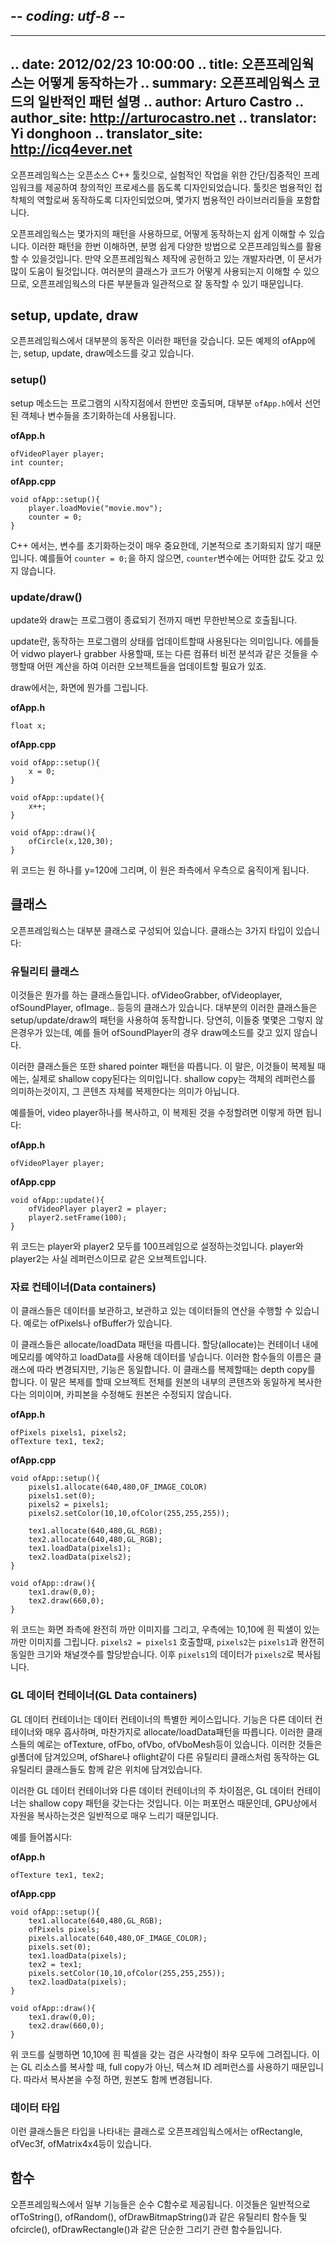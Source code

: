 ## -*- coding: utf-8 -*-
---
.. date: 2012/02/23 10:00:00
.. title: 오픈프레임웍스는 어떻게 동작하는가
.. summary: 오픈프레임웍스 코드의 일반적인 패턴 설명
.. author: Arturo Castro
.. author_site: http://arturocastro.net
.. translator: Yi donghoon
.. translator_site: http://icq4ever.net
---

오픈프레임웍스는 오픈소스 C++ 툴킷으로, 실험적인 작업을 위한 간단/집중적인 프레임워크를 제공하여 창의적인 프로세스를 돕도록 디자인되었습니다. 툴킷은 범용적인 접착체의 역할로써 동작하도록 디자인되었으며, 몇가지 범용적인 라이브러리들을 포함합니다.

오픈프레임웍스는 몇가지의 패턴을 사용하므로, 어떻게 동작하는지 쉽게 이해할 수 있습니다. 이러한 패턴을 한번 이해하면, 분명 쉽게 다양한 방법으로 오픈프레임웍스를 활용할 수 있을것입니다.
만약 오픈프레임웍스 제작에 공헌하고 있는 개발자라면, 이 문서가 많이 도움이 될것입니다. 여러분의 클래스가 코드가 어떻게 사용되는지 이해할 수 있으므로, 오픈프레임웍스의 다른 부분들과 일관적으로 잘 동작할 수 있기 때문입니다.

## setup, update, draw

오픈프레임웍스에서 대부분의 동작은 이러한 패턴을 갖습니다. 모든 예제의 ofApp에는, setup, update, draw메소드를 갖고 있습니다.

### setup()

setup 메소드는 프로그램의 시작지점에서 한번만 호출되며, 대부분 `ofApp.h`에서 선언된 객체나 변수들을 초기화하는데 사용됩니다.

__ofApp.h__

~~~~{.cpp}
ofVideoPlayer player;
int counter;
~~~~

__ofApp.cpp__

~~~~{.cpp}
void ofApp::setup(){
    player.loadMovie("movie.mov");
    counter = 0;
}
~~~~

C++ 에서는, 변수를 초기화하는것이 매우 중요한데, 기본적으로 초기화되지 않기 때문입니다. 예를들어 `counter = 0;`을 하지 않으면, `counter`변수에는 어떠한 값도 갖고 있지 않습니다.

### update/draw()

update와 draw는 프로그램이 종료되기 전까지 매번 무한반복으로 호출됩니다.

update란, 동작하는 프로그램의 상태를 업데이트할때 사용된다는 의미입니다. 에를들어 vidwo player나 grabber 사용할때, 또는 다른 컴퓨터 비전 분석과 같은 것들을 수행할때 어떤 계산을 하여 이러한 오브젝트들을 업데이트할 필요가 있죠.

draw에서는, 화면에 뭔가를 그립니다.

__ofApp.h__

~~~~{.cpp}
float x;
~~~~

__ofApp.cpp__

~~~~{.cpp}
void ofApp::setup(){
    x = 0;
}

void ofApp::update(){
    x++;
}

void ofApp::draw(){
    ofCircle(x,120,30);
}
~~~~

위 코드는 원 하나를 y=120에 그리며, 이 원은 좌측에서 우측으로 움직이게 됩니다.

## 클래스

오픈프레임웍스는 대부분 클래스로 구성되어 있습니다. 클래스는 3가지 타입이 있습니다:

### 유틸리티 클래스

이것들은 뭔가를 하는 클래스들입니다. ofVideoGrabber, ofVideoplayer, ofSoundPlayer, ofImage.. 등등의 클래스가 있습니다. 대부분의 이러한 클래스들은 setup/update/draw의 패턴을 사용하여 동작합니다. 당연히, 이들중 몇몇은 그렇지 않은경우가 있는데, 예를 들어 ofSoundPlayer의 경우 draw메소드를 갖고 있지 않습니다.

이러한 클래스들은 또한 shared pointer 패턴을 따릅니다. 이 말은, 이것들이 복제될 때에는, 실제로 shallow copy된다는 의미입니다. shallow copy는 객체의 레퍼런스를 의미하는것이지, 그 콘텐츠 자체를 복제한다는 의미가 아닙니다.

예를들어, video player하나를 복사하고, 이 복제된 것을 수정할려면 이렇게 하면 됩니다:

__ofApp.h__

~~~~{.cpp}
ofVideoPlayer player;
~~~~

__ofApp.cpp__

~~~~{.cpp}
void ofApp::update(){
    ofVideoPlayer player2 = player;
    player2.setFrame(100);
}
~~~~

위 코드는 player와 player2 모두를 100프레임으로 설정하는것입니다. player와 player2는 사실 레퍼런스이므로 같은 오브젝트입니다.

### 자료 컨테이너(Data containers)

이 클래스들은 데이터를 보관하고, 보관하고 있는 데이터들의 연산을 수행할 수 있습니다. 예로는 ofPixels나 ofBuffer가 있습니다.

이 클래스들은 allocate/loadData 패턴을 따릅니다. 할당(allocate)는 컨테이너 내에 메모리를 예약하고 loadData를 사용해 데이터를 넣습니다. 이러한 함수들의 이름은 클래스에 따라 변경되지만, 기능은 동일합니다. 이 클래스를 복제할때는 depth copy를 합니다. 이 말은 복제를 할때 오브젝트 전체를 원본의 내부의 콘텐츠와 동일하게 복사한다는 의미이며, 카피본을 수정해도 원본은 수정되지 않습니다.

__ofApp.h__

~~~~{.cpp}
ofPixels pixels1, pixels2;
ofTexture tex1, tex2;
~~~~

__ofApp.cpp__

~~~~{.cpp}
void ofApp::setup(){
    pixels1.allocate(640,480,OF_IMAGE_COLOR)
    pixels1.set(0);
    pixels2 = pixels1;
    pixels2.setColor(10,10,ofColor(255,255,255));
    
    tex1.allocate(640,480,GL_RGB);
    tex2.allocate(640,480,GL_RGB);
    tex1.loadData(pixels1);
    tex2.loadData(pixels2);
}

void ofApp::draw(){
    tex1.draw(0,0);
    tex2.draw(660,0);
}
~~~~

위 코드는 화면 좌측에 완전히 까만 이미지를 그리고, 우측에는 10,10에 흰 픽샐이 있는 까만 이미지를 그립니다. `pixels2 = pixels1` 호출할때, `pixels2`는 `pixels1`과 완전히 동일한 크기와 채널갯수를 할당받습니다. 이후 `pixels1`의 데이터가 `pixels2`로 복사됩니다.

### GL 데이터 컨테이너(GL Data containers)

GL 데이터 컨테이너는 데이터 컨테이너의 특별한 케이스입니다. 기능은 다른 데이터 컨테이너와 매우 흡사하며, 마찬가지로 allocate/loadData패턴을 따릅니다. 이러한 클래스들의 예로는 ofTexture, ofFbo, ofVbo, ofVboMesh등이 있습니다. 이러한 것들은 gl폴더에 담겨있으며, ofShare나 oflight같이 다른 유틸리티 클래스처럼 동작하는 GL 유틸리티 클래스들도 함께 같은 위치에 담겨있습니다.

이러한 GL 데이터 컨테이너와 다른 데이터 컨테이너의 주 차이점은, GL 데이터 컨테이너는 shallow copy 패턴을 갖는다는 것입니다. 이는 퍼포먼스 때문인데, GPU상에서 자원을 복사하는것은 일반적으로 매우 느리기 때문입니다.

예를 들어봅시다:

__ofApp.h__

~~~~{.cpp}
ofTexture tex1, tex2;
~~~~

__ofApp.cpp__

~~~~{.cpp}
void ofApp::setup(){
    tex1.allocate(640,480,GL_RGB);
    ofPixels pixels;
    pixels.allocate(640,480,OF_IMAGE_COLOR);
    pixels.set(0);
    tex1.loadData(pixels);
    tex2 = tex1;
    pixels.setColor(10,10,ofColor(255,255,255));
    tex2.loadData(pixels);
}

void ofApp::draw(){
    tex1.draw(0,0);
    tex2.draw(660,0);
}
~~~~

위 코드를 실행하면 10,10에 흰 픽셀을 갖는 검은 사각형이 좌우 모두에 그려집니다. 이는 GL 리소스를 복사할 때, full copy가 아닌, 텍스쳐 ID 레퍼런스를 사용하기 때문입니다. 따라서 복사본을 수정 하면, 원본도 함께 변경됩니다.

### 데이터 타입

이런 클래스들은 타입을 나타내는 클래스로 오픈프레임웍스에서는 ofRectangle, ofVec3f, ofMatrix4x4등이 있습니다.

## 함수

오픈프레임웍스에서 일부 기능들은 순수 C함수로 제공됩니다. 이것들은 일반적으로 ofToString(), ofRandom(), ofDrawBitmapString()과 같은 유틸리티 함수들 및  ofcircle(), ofDrawRectangle()과 같은 단순한 그리기 관련 함수들입니다.
